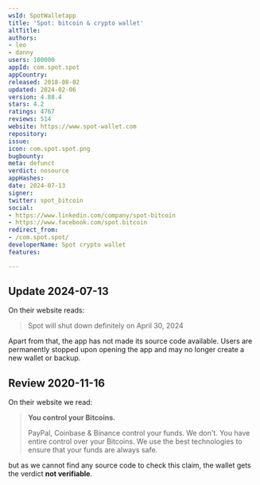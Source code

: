 ```yaml
---
wsId: SpotWalletapp
title: 'Spot: bitcoin & crypto wallet'
altTitle: 
authors:
- leo
- danny
users: 100000
appId: com.spot.spot
appCountry: 
released: 2018-08-02
updated: 2024-02-06
version: 4.88.4
stars: 4.2
ratings: 4767
reviews: 514
website: https://www.spot-wallet.com
repository: 
issue: 
icon: com.spot.spot.png
bugbounty: 
meta: defunct
verdict: nosource
appHashes: 
date: 2024-07-13
signer: 
twitter: spot_bitcoin
social:
- https://www.linkedin.com/company/spot-bitcoin
- https://www.facebook.com/spot.bitcoin
redirect_from:
- /com.spot.spot/
developerName: Spot crypto wallet
features: 

---
```


## Update 2024-07-13

On their website reads:

> Spot will shut down definitely on April 30, 2024

Apart from that, the app has not made its source code available. Users are permanently stopped upon opening the app and may no longer create a new wallet or backup.

## Review 2020-11-16

On their website we read:

> **You control your Bitcoins.**
> 
> PayPal, Coinbase & Binance control your funds. We don't. You have entire
  control over your Bitcoins. We use the best technologies to ensure that your
  funds are always safe.

but as we cannot find any source code to check this claim, the wallet gets the
verdict **not verifiable**.
